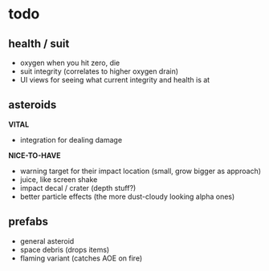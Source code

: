 ﻿# todo

## health / suit
- oxygen when you hit zero, die
- suit integrity (correlates to higher oxygen drain)
- UI views for seeing what current integrity and health is at

## asteroids

**VITAL**
- integration for dealing damage

**NICE-TO-HAVE**
- warning target for their impact location (small, grow bigger as approach)
- juice, like screen shake
- impact decal / crater (depth stuff?)
- better particle effects (the more dust-cloudy looking alpha ones)

## prefabs
- general asteroid
- space debris (drops items)
- flaming variant (catches AOE on fire)
